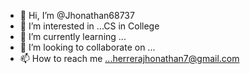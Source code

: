 - 👋 Hi, I’m @Jhonathan68737
- 👀 I’m interested in ...CS in College
- 🌱 I’m currently learning ...
- 💞️ I’m looking to collaborate on ...
- 📫 How to reach me ...herrerajhonathan7@gmail.com

<!---
Jhonathan68737/Jhonathan68737 is a ✨ special ✨ repository because its `README.md` (this file) appears on your GitHub profile.
You can click the Preview link to take a look at your changes.
--->
